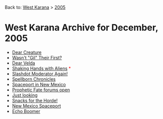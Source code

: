 Back to: [West Karana](/posts/westkarana.md) > [2005](/posts/2005/westkarana.md)
# West Karana Archive for December, 2005

* [Dear Creature](50.md) <span style="color:red;"></span>
* [Wasn&#039;t &quot;Gil&quot; Their First?](51.md) <span style="color:red;"></span>
* [Dear Velda](53.md) <span style="color:red;"></span>
* [Shaking Hands with Aliens](52.md) <span style="color:red;">*</span>
* [Slashdot Moderator Again!](42.md) <span style="color:red;"></span>
* [Spellborn Chronicles](43.md) <span style="color:red;"></span>
* [Spaceport in New Mexico](44.md) <span style="color:red;"></span>
* [Prophetic Fate forums open](45.md) <span style="color:red;"></span>
* [Just looking](46.md) <span style="color:red;"></span>
* [Snacks for the Horde!](47.md) <span style="color:red;"></span>
* [New Mexico Spaceport](48.md) <span style="color:red;"></span>
* [Echo Boomer](49.md) <span style="color:red;"></span>
